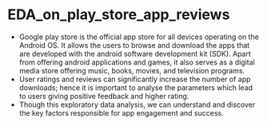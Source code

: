 # EDA_on_play_store_app_reviews
* Google play store is the official app store for all devices operating on the Android OS. It allows the users to browse and download the apps that are developed with the android software development kit (SDK). Apart from offering android applications and games, it also serves as a digital media store offering music, books, movies, and television programs.
* User ratings and reviews can significantly increase the number of app downloads; hence it is important to analyse the parameters which lead to users giving positive feedback and higher rating.
* Though this exploratory data analysis, we can understand and discover the key factors responsible for app engagement and success.
